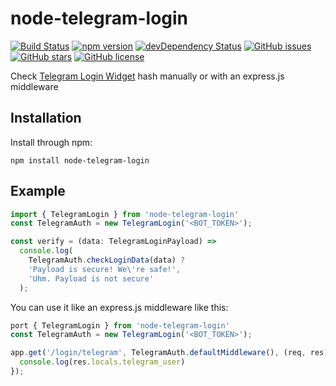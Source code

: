 # node-telegram-login

[![Build Status](https://travis-ci.org/MarcelloGhiozzi/node-telegram-login.svg?branch=master)](https://travis-ci.org/MarcelloGhiozzi/node-telegram-login)
[![npm version](https://badge.fury.io/js/node-telegram-login.svg)](http://badge.fury.io/js/node-telegram-login)
[![devDependency Status](https://david-dm.org/MarcelloGhiozzi/node-telegram-login/dev-status.svg)](https://david-dm.org/MarcelloGhiozzi/node-telegram-login#info=devDependencies)
[![GitHub issues](https://img.shields.io/github/issues/MarcelloGhiozzi/node-telegram-login.svg)](https://github.com/MarcelloGhiozzi/node-telegram-login/issues)
[![GitHub stars](https://img.shields.io/github/stars/MarcelloGhiozzi/node-telegram-login.svg)](https://github.com/MarcelloGhiozzi/node-telegram-login/stargazers)
[![GitHub license](https://img.shields.io/badge/license-MIT-blue.svg)](https://raw.githubusercontent.com/MarcelloGhiozzi/node-telegram-login/master/LICENSE)

Check [Telegram Login Widget](https://core.telegram.org/widgets/login) hash manually or with an express.js middleware

## Installation

Install through npm:
```
npm install node-telegram-login
```

## Example


```typescript
import { TelegramLogin } from 'node-telegram-login'
const TelegramAuth = new TelegramLogin('<BOT_TOKEN>');

const verify = (data: TelegramLoginPayload) => 
  console.log(
    TelegramAuth.checkLoginData(data) ?
    'Payload is secure! We\'re safe!',
    'Uhm. Payload is not secure'
  );
```

You can use it like an express.js middleware like this:

```typescript
port { TelegramLogin } from 'node-telegram-login'
const TelegramAuth = new TelegramLogin('<BOT_TOKEN>');

app.get('/login/telegram', TelegramAuth.defaultMiddleware(), (req, res) => {
  console.log(res.locals.telegram_user)
});

